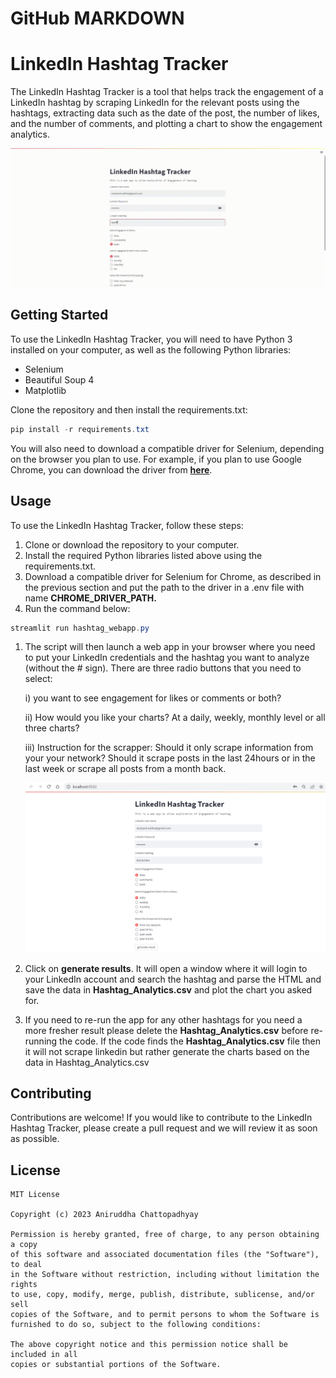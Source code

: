 # GitHub MARKDOWN

# **LinkedIn Hashtag Tracker**

The LinkedIn Hashtag Tracker is a tool that helps track the engagement of a LinkedIn hashtag by scraping LinkedIn for the relevant posts using the hashtags, extracting data such as the date of the post, the number of likes, and the number of comments, and plotting a chart to show the engagement analytics.

![](readme/Demo.gif)

## **Getting Started**

To use the LinkedIn Hashtag Tracker, you will need to have Python 3 installed on your computer, as well as the following Python libraries:

- Selenium
- Beautiful Soup 4
- Matplotlib

Clone the repository and then install the requirements.txt:

```powershell
pip install -r requirements.txt
```

You will also need to download a compatible driver for Selenium, depending on the browser you plan to use. For example, if you plan to use Google Chrome, you can download the driver from **[here](https://sites.google.com/chromium.org/driver/?pli=1)**.

## **Usage**

To use the LinkedIn Hashtag Tracker, follow these steps:

1. Clone or download the repository to your computer.
2. Install the required Python libraries listed above using the requirements.txt.
3. Download a compatible driver for Selenium for Chrome, as described in the previous section and put the path to the driver in a .env file with name **CHROME_DRIVER_PATH.**
4. Run the command below:

```powershell
streamlit run hashtag_webapp.py
```

1. The script will then launch a web app in your browser where you need to put your LinkedIn credentials and the hashtag you want to analyze (without the # sign). There are three radio buttons that you need to select:
    
    i) you want to see engagement for likes or comments or both?
    
    ii) How would you like your charts? At a daily, weekly, monthly level or all three charts? 
    
    iii) Instruction for the scrapper: Should it only scrape information from your your network? Should it scrape posts in the last 24hours or in the last week or scrape all posts from a month back. 
    
    ![Untitled](readme/Untitled.png)
    
2. Click on **generate results**. It will open a window where it will login to your LinkedIn account and search the hashtag and parse the HTML and save the data in **Hashtag_Analytics.csv** and plot the chart you asked for.
3. If you need to re-run the app for any other hashtags for you need a more fresher result please delete the **Hashtag_Analytics.csv** before re-running the code. If the code finds the **Hashtag_Analytics.csv** file then it will not scrape linkedin but rather generate the charts based on the data in Hashtag_Analytics.csv

## **Contributing**

Contributions are welcome! If you would like to contribute to the LinkedIn Hashtag Tracker, please create a pull request and we will review it as soon as possible.

## **License**

```
MIT License

Copyright (c) 2023 Aniruddha Chattopadhyay

Permission is hereby granted, free of charge, to any person obtaining a copy
of this software and associated documentation files (the "Software"), to deal
in the Software without restriction, including without limitation the rights
to use, copy, modify, merge, publish, distribute, sublicense, and/or sell
copies of the Software, and to permit persons to whom the Software is
furnished to do so, subject to the following conditions:

The above copyright notice and this permission notice shall be included in all
copies or substantial portions of the Software.
```
